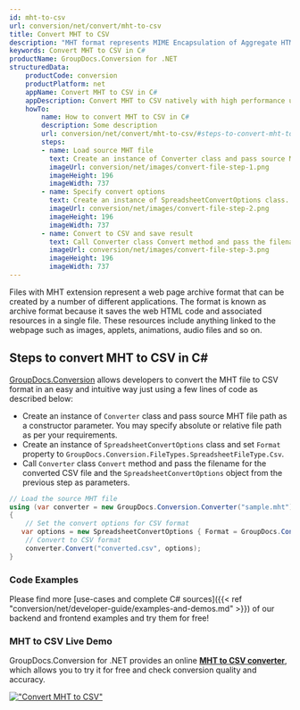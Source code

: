 ```yaml
---
id: mht-to-csv
url: conversion/net/convert/mht-to-csv
title: Convert MHT to CSV
description: "MHT format represents MIME Encapsulation of Aggregate HTML with .mht extension. Learn how to convert MHT to CSV file programmatically in C# language using GroupDocs.Conversion for .NET library."
keywords: Convert MHT to CSV in C#
productName: GroupDocs.Conversion for .NET
structuredData:
    productCode: conversion
    productPlatform: net
    appName: Convert MHT to CSV in C#
    appDescription: Convert MHT to CSV natively with high performance using C# language and server side GroupDocs.Conversion for .NET APIs, without the use of any software like Microsoft or Open Office.
    howTo:
        name: How to convert MHT to CSV in C# 
        description: Some description
        url: conversion/net/convert/mht-to-csv/#steps-to-convert-mht-to-csv-in-c
        steps:
        - name: Load source MHT file 
          text: Create an instance of Converter class and pass source MHT file path as a constructor parameter. You may specify absolute or relative file path as per your requirements. 
          imageUrl: conversion/net/images/convert-file-step-1.png
          imageHeight: 196
          imageWidth: 737
        - name: Specify convert options 
          text: Create an instance of SpreadsheetConvertOptions class.
          imageUrl: conversion/net/images/convert-file-step-2.png
          imageHeight: 196
          imageWidth: 737
        - name: Convert to CSV and save result 
          text: Call Converter class Convert method and pass the filename for the converted HTML file and the SpreadsheetConvertOptions object from the previous step as parameters.
          imageUrl: conversion/net/images/convert-file-step-3.png
          imageHeight: 196
          imageWidth: 737
---
```


Files with MHT extension represent a web page archive format that can be created by a number of different applications. The format is known as archive format because it saves the web HTML code and associated resources in a single file. These resources include anything linked to the webpage such as images, applets, animations, audio files and so on.

## Steps to convert MHT to CSV in C#

[GroupDocs.Conversion](https://products.groupdocs.com/conversion/net) allows developers to convert the MHT file to CSV format in an easy and intuitive way just using a few lines of code as described below:

* Create an instance of `Converter` class and pass source MHT file path as a constructor parameter. You may specify absolute or relative file path as per your requirements. 
* Create an instance of `SpreadsheetConvertOptions` class and set `Format` property to `GroupDocs.Conversion.FileTypes.SpreadsheetFileType.Csv`.
* Call `Converter` class `Convert` method and pass the filename for the converted CSV file and the `SpreadsheetConvertOptions` object from the previous step as parameters.

```csharp
// Load the source MHT file
using (var converter = new GroupDocs.Conversion.Converter("sample.mht"))
{
    // Set the convert options for CSV format
   var options = new SpreadsheetConvertOptions { Format = GroupDocs.Conversion.FileTypes.SpreadsheetFileType.Csv };
    // Convert to CSV format
    converter.Convert("converted.csv", options);
}
```

### Code Examples

Please find more [use-cases and complete C# sources]({{< ref "conversion/net/developer-guide/examples-and-demos.md" >}}) of our backend and frontend examples and try them for free!

### MHT to CSV Live Demo

GroupDocs.Conversion for .NET provides an online [**MHT to CSV converter**](https://products.groupdocs.app/conversion/mht-to-csv), which allows you to try it for free and check conversion quality and accuracy.

[!["Convert MHT to CSV"](conversion/net/images/convert-to-csv/convert-mht-to-csv.png)](https://products.groupdocs.app/conversion/mht-to-csv)